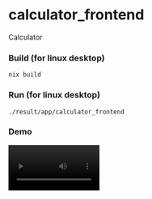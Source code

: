 # calculator_frontend

Calculator

### Build (for linux desktop)
```#shell
nix build
```
### Run (for linux desktop)
```#shell
./result/app/calculator_frontend
```

### Demo
<video src='demo/demo.mp4' width=180/>
